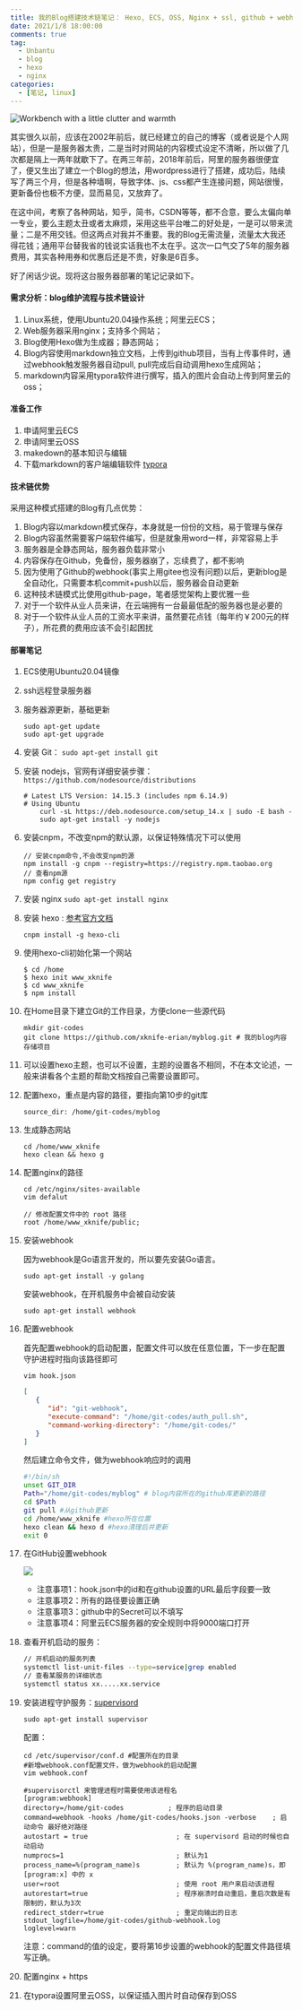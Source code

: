 ```yaml
---
title: 我的Blog搭建技术链笔记： Hexo, ECS, OSS, Nginx + ssl, github + webhook + supervisor; 
date: 2021/1/8 18:00:00
comments: true
tag: 
  - Unbantu
  - blog
  - hexo
  - nginx
categories:
  - [笔记, linux]
---
```


![Workbench with a little clutter and warmth](http://oss.xknife.net/Workbench_with_a_little_clutter_and_warmth.jpg)

其实很久以前，应该在2002年前后，就已经建立的自己的博客（或者说是个人网站），但是一是服务器太贵，二是当时对网站的内容模式设定不清晰，所以做了几次都是隔上一两年就歇下了。在两三年前，2018年前后，阿里的服务器很便宜了，便又生出了建立一个Blog的想法，用wordpress进行了搭建，成功后，陆续写了两三个月，但是各种墙啊，导致字体、js、css都产生连接问题，网站很慢，更新备份也极不方便，显而易见，又放弃了。

在这中间，考察了各种网站，知乎，简书，CSDN等等，都不合意，要么太偏向单一专业，要么主题太丑或者太麻烦，采用这些平台唯二的好处是，一是可以带来流量；二是不用交钱。但这两点对我并不重要。我的Blog无需流量，流量太大我还得花钱；通用平台替我省的钱说实话我也不太在乎。这次一口气交了5年的服务器费用，其实各种用券和优惠后还是不贵，好象是6百多。

好了闲话少说。现将这台服务器部署的笔记记录如下。

#### 需求分析：blog维护流程与技术链设计

1. Linux系统，使用Ubuntu20.04操作系统；阿里云ECS；
2. Web服务器采用nginx；支持多个网站；
3. Blog使用Hexo做为生成器；静态网站；
4. Blog内容使用markdown独立文档，上传到github项目，当有上传事件时，通过webhook触发服务器自动pull, pull完成后自动调用hexo生成网站；
5. markdown内容采用typora软件进行撰写，插入的图片会自动上传到阿里云的oss；

#### 准备工作

1. 申请阿里云ECS
2. 申请阿里云OSS
3. makedown的基本知识与编辑
4. 下载markdown的客户端编辑软件 [typora](https://typora.io/)

#### 技术链优势

采用这种模式搭建的Blog有几点优势：

1. Blog内容以markdown模式保存，本身就是一份份的文档，易于管理与保存
2. Blog内容虽然需要客户端软件编写，但是就象用word一样，非常容易上手
3. 服务器是全静态网站，服务器负载非常小
4. 内容保存在Github，免备份，服务器崩了，忘续费了，都不影响
5. 因为使用了Github的webhook(事实上用gitee也没有问题)以后，更新blog是全自动化，只需要本机commit+push以后，服务器会自动更新
6. 这种技术链模式比使用github-page，笔者感觉架构上要优雅一些
7. 对于一个软件从业人员来讲，在云端拥有一台最最低配的服务器也是必要的
8. 对于一个软件从业人员的工资水平来讲，虽然要花点钱（每年约￥200元的样子），所花费的费用应该不会引起困扰

#### 部署笔记

1. ECS使用Ubuntu20.04镜像

2. ssh远程登录服务器

3. 服务器源更新，基础更新

   ```
   sudo apt-get update
   sudo apt-get upgrade
   ```

4. 安装 Git：  `sudo apt-get install git`

5. 安装 nodejs，官网有详细安装步骤： `https://github.com/nodesource/distributions`

   ```
   # Latest LTS Version: 14.15.3 (includes npm 6.14.9)
   # Using Ubuntu
       curl -sL https://deb.nodesource.com/setup_14.x | sudo -E bash -
       sudo apt-get install -y nodejs
   ```

6. 安装cnpm，不改变npm的默认源，以保证特殊情况下可以使用

   ```
   // 安装cnpm命令,不会改变npm的源
   npm install -g cnpm --registry=https://registry.npm.taobao.org
   // 查看npm源
   npm config get registry
   ```

7. 安装 nginx `sudo apt-get install nginx`

8. 安装 hexo : [参考官方文档](https://hexo.io/zh-cn/docs/)

   ```
   cnpm install -g hexo-cli
   ```

9. 使用hexo-cli初始化第一个网站

   ```
   $ cd /home
   $ hexo init www_xknife
   $ cd www_xknife
   $ npm install
   ```

10. 在Home目录下建立Git的工作目录，方便clone一些源代码

    ```
    mkdir git-codes
    git clone https://github.com/xknife-erian/myblog.git # 我的blog内容存储项目
    ```

11. 可以设置hexo主题，也可以不设置，主题的设置各不相同，不在本文论述，一般来讲看各个主题的帮助文档按自己需要设置即可。

12. 配置hexo，重点是内容的路径，要指向第10步的git库

    ```
    source_dir: /home/git-codes/myblog
    ```

13. 生成静态网站

    ```
    cd /home/www_xknife
    hexo clean && hexo g
    ```

14. 配置nginx的路径

    ```
    cd /etc/nginx/sites-available
    vim defalut
    ```

    ```
    // 修改配置文件中的 root 路径
    root /home/www_xknife/public;
    ```

15. 安装webhook

    因为webhook是Go语言开发的，所以要先安装Go语言。

    ```shell
    sudo apt-get install -y golang
    ```

    安装webhook，在开机服务中会被自动安装

    ```shell
    sudo apt-get install webhook
    ```

16. 配置webhook

    首先配置webhook的启动配置，配置文件可以放在任意位置，下一步在配置守护进程时指向该路径即可

    ```
    vim hook.json
    ```

    ```json
    [
       {
          "id": "git-webhook",
          "execute-command": "/home/git-codes/auth_pull.sh",
          "command-working-directory": "/home/git-codes/"
       }
    ]
    ```

    然后建立命令文件，做为webhook响应时的调用

    ```sh
    #!/bin/sh
    unset GIT_DIR
    Path="/home/git-codes/myblog" # blog内容所在的github库更新的路径
    cd $Path
    git pull #从github更新
    cd /home/www_xknife #hexo所在位置
    hexo clean && hexo d #hexo清理后并更新
    exit 0
    ```

17. 在GitHub设置webhook

    ![](http://oss.xknife.net/github-webhook.jpg)

    - 注意事项1：hook.json中的id和在github设置的URL最后字段要一致
    - 注意事项2：所有的路径要设置正确
    - 注意事项3：github中的Secret可以不填写
    - 注意事项4：阿里云ECS服务器的安全规则中将9000端口打开

18. 查看开机启动的服务：

    ```bash
    // 开机启动的服务列表
    systemctl list-unit-files --type=service|grep enabled
    // 查看某服务的详细状态
    systemctl status xx.....xx.service
    ```

19. 安装进程守护服务：[supervisord](http://supervisord.org/)

    ```
    sudo apt-get install supervisor
    ```

    配置：

    ```shell
    cd /etc/supervisor/conf.d #配置所在的目录
    #新增webhook.conf配置文件，做为webhook的启动配置
    vim webhook.conf
    ```

    ```shell
    #supervisorctl 来管理进程时需要使用该进程名
    [program:webhook]
    directory=/home/git-codes           ; 程序的启动目录
    command=webhook -hooks /home/git-codes/hooks.json -verbose    ; 启动命令 最好绝对路径
    autostart = true                      ; 在 supervisord 启动的时候也自动启动
    numprocs=1                            ; 默认为1
    process_name=%(program_name)s         ; 默认为 %(program_name)s，即 [program:x] 中的 x
    user=root                             ; 使用 root 用户来启动该进程
    autorestart=true                      ; 程序崩溃时自动重启，重启次数是有限制的，默认为3次
    redirect_stderr=true                  ; 重定向输出的日志
    stdout_logfile=/home/git-codes/github-webhook.log
    loglevel=warn
    ```

    注意：command的值的设定，要将第16步设置的webhook的配置文件路径填写正确。

20. 配置nginx + https

21. 在typora设置阿里云OSS，以保证插入图片时自动保存到OSS

